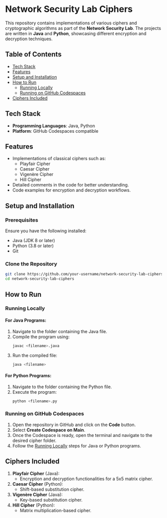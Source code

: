 # Network Security Lab Ciphers

This repository contains implementations of various ciphers and cryptographic algorithms as part of the **Network Security Lab**. The projects are written in **Java** and **Python**, showcasing different encryption and decryption techniques.

## Table of Contents
- [Tech Stack](#tech-stack)
- [Features](#features)
- [Setup and Installation](#setup-and-installation)
- [How to Run](#how-to-run)
  - [Running Locally](#running-locally)
  - [Running on GitHub Codespaces](#running-on-github-codespaces)
- [Ciphers Included](#ciphers-included)

## Tech Stack
- **Programming Languages**: Java, Python
- **Platform**: GitHub Codespaces compatible

## Features
- Implementations of classical ciphers such as:
  - Playfair Cipher
  - Caesar Cipher
  - Vigenère Cipher
  - Hill Cipher
- Detailed comments in the code for better understanding.
- Code examples for encryption and decryption workflows.

## Setup and Installation

### Prerequisites
Ensure you have the following installed:
- Java (JDK 8 or later)
- Python (3.8 or later)
- Git

### Clone the Repository
```bash
git clone https://github.com/your-username/network-security-lab-ciphers.git
cd network-security-lab-ciphers
```

## How to Run

### Running Locally
#### For Java Programs:
1. Navigate to the folder containing the Java file.
2. Compile the program using:
   ```bash
   javac <filename>.java
   ```
3. Run the compiled file:
   ```bash
   java <filename>
   ```

#### For Python Programs:
1. Navigate to the folder containing the Python file.
2. Execute the program:
   ```bash
   python <filename>.py
   ```

### Running on GitHub Codespaces
1. Open the repository in GitHub and click on the **Code** button.
2. Select **Create Codespace on Main**.
3. Once the Codespace is ready, open the terminal and navigate to the desired cipher folder.
4. Follow the [Running Locally](#running-locally) steps for Java or Python programs.

## Ciphers Included
1. **Playfair Cipher** (Java):
   - Encryption and decryption functionalities for a 5x5 matrix cipher.
2. **Caesar Cipher** (Python):
   - Shift-based substitution cipher.
3. **Vigenère Cipher** (Java):
   - Key-based substitution cipher.
4. **Hill Cipher** (Python):
   - Matrix multiplication-based cipher.



